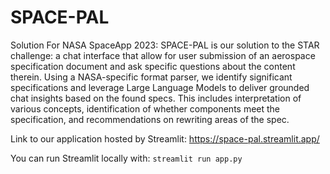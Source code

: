 # SPACE-PAL
Solution For NASA SpaceApp 2023:
SPACE-PAL is our solution to the STAR challenge: a chat interface that allow for user submission of an aerospace specification document and ask specific questions about the content therein. Using a NASA-specific format parser, we identify significant specifications and leverage Large Language Models to deliver grounded chat insights based on the found specs. This includes interpretation of various concepts, identification of whether components meet the specification, and recommendations on rewriting areas of the spec.

Link to our application hosted by Streamlit: https://space-pal.streamlit.app/

You can run Streamlit locally with: ```streamlit run app.py```
 
